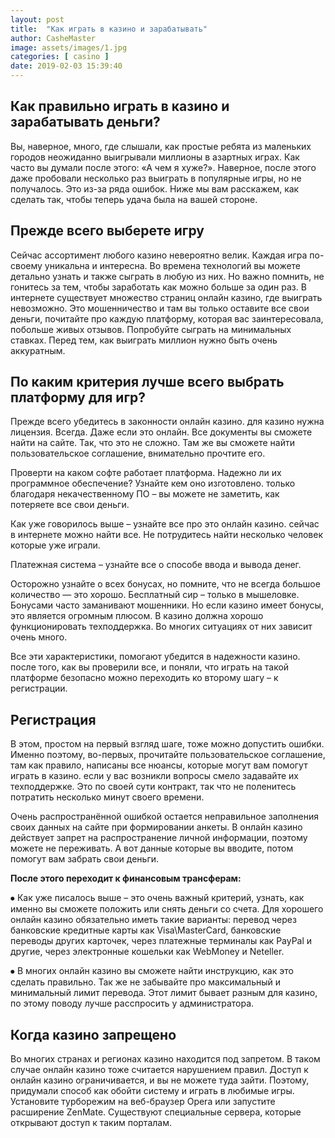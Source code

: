 ```yaml
---
layout: post
title:  "Как играть в казино и зарабатывать"
author: CasheMaster
image: assets/images/1.jpg
categories: [ casino ]
date: 2019-02-03 15:39:40
---
```


## Как правильно играть в казино и зарабатывать деньги?

Вы, наверное, много, где слышали, как простые ребята из маленьких городов неожиданно выигрывали миллионы в азартных играх. Как часто вы думали после этого: «А чем я хуже?». Наверное, после этого даже пробовали несколько раз выиграть в популярные игры, но не получалось. Это из-за ряда ошибок. Ниже мы вам расскажем, как сделать так, чтобы теперь удача была на вашей стороне.

## Прежде всего выберете игру 

Сейчас ассортимент любого казино невероятно велик. Каждая игра по-своему уникальна и интересна. Во времена технологий вы можете детально узнать и также сыграть в любую из них.
Но важно помнить, не гонитесь за тем, чтобы заработать как можно больше за один раз. В интернете существует множество страниц онлайн казино, где выиграть невозможно. Это мошенничество и там вы только оставите все свои деньги, почитайте про каждую платформу, которая вас заинтересовала, побольше живых отзывов. Попробуйте сыграть на минимальных ставках. Перед тем, как выиграть миллион нужно быть очень аккуратным. 

## По каким критерия лучше всего выбрать платформу для игр?

Прежде всего убедитесь в законности онлайн казино. для казино нужна лицензия. Всегда. Даже если это онлайн. Все документы вы сможете найти на сайте. Так, что это не сложно. Там же вы сможете найти пользовательское соглашение, внимательно прочтите его. 

Проверти на каком софте работает платформа. Надежно ли их программное обеспечение? Узнайте кем оно изготовлено. только благодаря некачественному ПО – вы можете не заметить, как потеряете все свои деньги. 

Как уже говорилось выше – узнайте все про это онлайн казино. сейчас в интернете можно найти все. Не потрудитесь найти несколько человек которые уже играли. 

Платежная система – узнайте все о способе ввода и вывода денег. 

Осторожно узнайте о всех бонусах, но помните, что не всегда большое количество — это хорошо. Бесплатный сир – только в мышеловке. Бонусами часто заманивают мошенники. Но если казино имеет бонусы, это является огромным плюсом. 
В казино должна хорошо функционировать техподдержка. Во многих ситуациях от них зависит очень много. 

Все эти характеристики, помогают убедится в надежности казино. после того, как вы проверили все, и поняли, что играть на такой платформе безопасно можно переходить ко второму шагу – к регистрации. 

## Регистрация

В этом, простом на первый взгляд шаге, тоже можно допустить ошибки. Именно поэтому, во-первых, прочитайте пользовательское соглашение, там как правило, написаны все нюансы, которые могут вам помогут играть в казино. если у вас возникли вопросы смело задавайте их техподдержке. Это по своей сути контракт, так что не поленитесь потратить несколько минут своего времени. 

Очень распространённой ошибкой остается неправильное заполнения своих данных на сайте при формировании анкеты. В онлайн казино действует запрет на распространение личной информации, поэтому можете не переживать. А вот данные которые вы вводите, потом помогут вам забрать свои деньги.

**После этого переходит к финансовым трансферам:**

⦁	Как уже писалось выше – это очень важный критерий, узнать, как именно вы сможете положить или снять деньги со счета. Для хорошего онлайн казино обязательно иметь такие варианты: перевод через банковские кредитные карты как Visa\MasterCard, банковские переводы других карточек, через платежные терминалы как PayPal и другие, через электронные кошельки как WebMoney и Neteller.

⦁	В многих онлайн казино вы сможете найти инструкцию, как это сделать правильно. Так же не забывайте про максимальный и минимальный лимит перевода. Этот лимит бывает разным для казино, по этому поводу лучше расспросить у администратора. 

## Когда казино запрещено 

Во многих странах и регионах казино находится под запретом. В таком случае онлайн казино тоже считается нарушением правил. Доступ к онлайн казино ограничивается, и вы не можете туда зайти. Поэтому, придумали способ как обойти систему и играть в любимые игры. Установите турборежим на веб-браузер Opera или запустите расширение ZenMate. Существуют специальные сервера, которые открывают доступ к таким порталам. 
